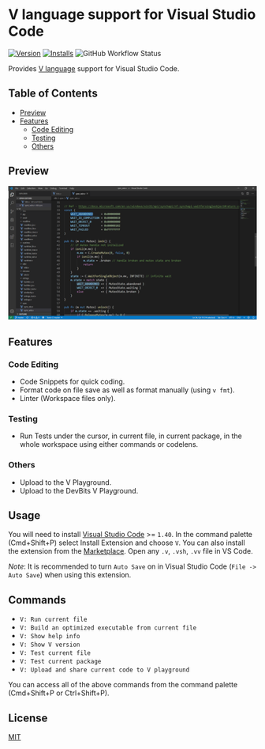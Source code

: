 # V language support for Visual Studio Code

[![Version](https://vsmarketplacebadge.apphb.com/version/vlanguage.vscode-vlang.svg)](https://marketplace.visualstudio.com/items?itemName=vlanguage.vscode-vlang)
[![Installs](https://vsmarketplacebadge.apphb.com/installs/vlanguage.vscode-vlang.svg)](https://marketplace.visualstudio.com/items?itemName=vlanguage.vscode-vlang)
![GitHub Workflow Status](https://img.shields.io/github/workflow/status/vlang/vscode-vlang/CI)

Provides [V language](https://vlang.io) support for Visual Studio Code.

## Table of Contents

- [Preview](#preview)
- [Features](#features)
  - [Code Editing](#code-editing)
  - [Testing](#testing)
  - [Others](#others)

## Preview

![First demo screenshot](./images/demo.png)

## Features

### Code Editing

- Code Snippets for quick coding.
- Format code on file save as well as format manually (using `v fmt`).
- Linter (Workspace files only).

### Testing

- Run Tests under the cursor, in current file, in current package,
    in the whole workspace using either commands or codelens.

### Others

- Upload to the V Playground.
- Upload to the DevBits V Playground.

## Usage

You will need to install [Visual Studio Code][vs-code] >= `1.40`.
In the command palette (Cmd+Shift+P) select Install Extension and choose `V`.
You can also install the extension from the [Marketplace][vs-market].
Open any `.v`, `.vsh`, `.vv`  file in VS Code.

_Note_: It is recommended to turn `Auto Save` on
    in Visual Studio Code (`File -> Auto Save`) when using this extension.

## Commands

- `V: Run current file`
- `V: Build an optimized executable from current file`
- `V: Show help info`
- `V: Show V version`
- `V: Test current file`
- `V: Test current package`
- `V: Upload and share current code to V playground`

You can access all of the above commands from
    the command palette (Cmd+Shift+P or Ctrl+Shift+P).

## License

[MIT](./LICENSE)

<!-- Links -->
[vs-code]: https://code.visualstudio.com/
[vs-market]: https://marketplace.visualstudio.com/vscode
